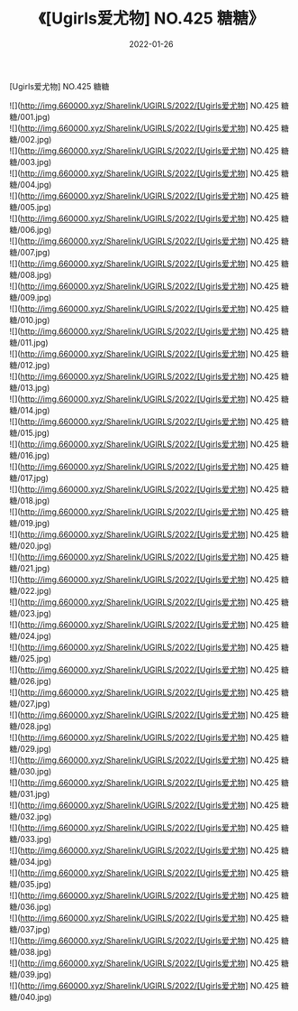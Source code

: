 ﻿---
layout: post
title:  《[Ugirls爱尤物] NO.425 糖糖》
date:   2022-01-26
img: http://img.660000.xyz/Sharelink/UGIRLS/2022/[Ugirls爱尤物] NO.425 糖糖/000.jpg
categories: [美女, 清纯, 唯美]
---

[Ugirls爱尤物] NO.425 糖糖

 ![](http://img.660000.xyz/Sharelink/UGIRLS/2022/[Ugirls爱尤物] NO.425 糖糖/001.jpg) <br>![](http://img.660000.xyz/Sharelink/UGIRLS/2022/[Ugirls爱尤物] NO.425 糖糖/002.jpg) <br>![](http://img.660000.xyz/Sharelink/UGIRLS/2022/[Ugirls爱尤物] NO.425 糖糖/003.jpg) <br>![](http://img.660000.xyz/Sharelink/UGIRLS/2022/[Ugirls爱尤物] NO.425 糖糖/004.jpg) <br>![](http://img.660000.xyz/Sharelink/UGIRLS/2022/[Ugirls爱尤物] NO.425 糖糖/005.jpg) <br>![](http://img.660000.xyz/Sharelink/UGIRLS/2022/[Ugirls爱尤物] NO.425 糖糖/006.jpg) <br>![](http://img.660000.xyz/Sharelink/UGIRLS/2022/[Ugirls爱尤物] NO.425 糖糖/007.jpg) <br>![](http://img.660000.xyz/Sharelink/UGIRLS/2022/[Ugirls爱尤物] NO.425 糖糖/008.jpg) <br>![](http://img.660000.xyz/Sharelink/UGIRLS/2022/[Ugirls爱尤物] NO.425 糖糖/009.jpg) <br>![](http://img.660000.xyz/Sharelink/UGIRLS/2022/[Ugirls爱尤物] NO.425 糖糖/010.jpg) <br>![](http://img.660000.xyz/Sharelink/UGIRLS/2022/[Ugirls爱尤物] NO.425 糖糖/011.jpg) <br>![](http://img.660000.xyz/Sharelink/UGIRLS/2022/[Ugirls爱尤物] NO.425 糖糖/012.jpg) <br>![](http://img.660000.xyz/Sharelink/UGIRLS/2022/[Ugirls爱尤物] NO.425 糖糖/013.jpg) <br>![](http://img.660000.xyz/Sharelink/UGIRLS/2022/[Ugirls爱尤物] NO.425 糖糖/014.jpg) <br>![](http://img.660000.xyz/Sharelink/UGIRLS/2022/[Ugirls爱尤物] NO.425 糖糖/015.jpg) <br>![](http://img.660000.xyz/Sharelink/UGIRLS/2022/[Ugirls爱尤物] NO.425 糖糖/016.jpg) <br>![](http://img.660000.xyz/Sharelink/UGIRLS/2022/[Ugirls爱尤物] NO.425 糖糖/017.jpg) <br>![](http://img.660000.xyz/Sharelink/UGIRLS/2022/[Ugirls爱尤物] NO.425 糖糖/018.jpg) <br>![](http://img.660000.xyz/Sharelink/UGIRLS/2022/[Ugirls爱尤物] NO.425 糖糖/019.jpg) <br>![](http://img.660000.xyz/Sharelink/UGIRLS/2022/[Ugirls爱尤物] NO.425 糖糖/020.jpg) <br>![](http://img.660000.xyz/Sharelink/UGIRLS/2022/[Ugirls爱尤物] NO.425 糖糖/021.jpg) <br>![](http://img.660000.xyz/Sharelink/UGIRLS/2022/[Ugirls爱尤物] NO.425 糖糖/022.jpg) <br>![](http://img.660000.xyz/Sharelink/UGIRLS/2022/[Ugirls爱尤物] NO.425 糖糖/023.jpg) <br>![](http://img.660000.xyz/Sharelink/UGIRLS/2022/[Ugirls爱尤物] NO.425 糖糖/024.jpg) <br>![](http://img.660000.xyz/Sharelink/UGIRLS/2022/[Ugirls爱尤物] NO.425 糖糖/025.jpg) <br>![](http://img.660000.xyz/Sharelink/UGIRLS/2022/[Ugirls爱尤物] NO.425 糖糖/026.jpg) <br>![](http://img.660000.xyz/Sharelink/UGIRLS/2022/[Ugirls爱尤物] NO.425 糖糖/027.jpg) <br>![](http://img.660000.xyz/Sharelink/UGIRLS/2022/[Ugirls爱尤物] NO.425 糖糖/028.jpg) <br>![](http://img.660000.xyz/Sharelink/UGIRLS/2022/[Ugirls爱尤物] NO.425 糖糖/029.jpg) <br>![](http://img.660000.xyz/Sharelink/UGIRLS/2022/[Ugirls爱尤物] NO.425 糖糖/030.jpg) <br>![](http://img.660000.xyz/Sharelink/UGIRLS/2022/[Ugirls爱尤物] NO.425 糖糖/031.jpg) <br>![](http://img.660000.xyz/Sharelink/UGIRLS/2022/[Ugirls爱尤物] NO.425 糖糖/032.jpg) <br>![](http://img.660000.xyz/Sharelink/UGIRLS/2022/[Ugirls爱尤物] NO.425 糖糖/033.jpg) <br>![](http://img.660000.xyz/Sharelink/UGIRLS/2022/[Ugirls爱尤物] NO.425 糖糖/034.jpg) <br>![](http://img.660000.xyz/Sharelink/UGIRLS/2022/[Ugirls爱尤物] NO.425 糖糖/035.jpg) <br>![](http://img.660000.xyz/Sharelink/UGIRLS/2022/[Ugirls爱尤物] NO.425 糖糖/036.jpg) <br>![](http://img.660000.xyz/Sharelink/UGIRLS/2022/[Ugirls爱尤物] NO.425 糖糖/037.jpg) <br>![](http://img.660000.xyz/Sharelink/UGIRLS/2022/[Ugirls爱尤物] NO.425 糖糖/038.jpg) <br>![](http://img.660000.xyz/Sharelink/UGIRLS/2022/[Ugirls爱尤物] NO.425 糖糖/039.jpg) <br>![](http://img.660000.xyz/Sharelink/UGIRLS/2022/[Ugirls爱尤物] NO.425 糖糖/040.jpg) <br>